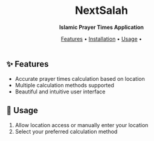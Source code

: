 <h1 align="center">NextSalah</h1>
<p align="center">
  <strong>Islamic Prayer Times Application</strong>
</p>

<div align="center">
  <a href="#features">Features</a> •
  <a href="#installation">Installation</a> •
  <a href="#usage">Usage</a> •
</div>

<br>

<h2 id="features">✨ Features</h2>
<ul>
  <li>Accurate prayer times calculation based on location</li>
  <li>Multiple calculation methods supported</li>
  <li>Beautiful and intuitive user interface</li>
</ul>

<h2 id="usage">📱 Usage</h2>
<ol>
  <li>Allow location access or manually enter your location</li>
  <li>Select your preferred calculation method</li>
</ol>
